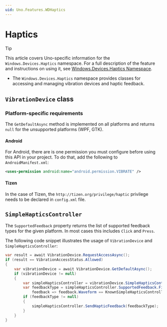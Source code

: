```yaml
---
uid: Uno.Features.WDHaptics
---
```


# Haptics

> [!TIP]
> This article covers Uno-specific information for the `Windows.Devices.Haptics` namespace. For a full description of the feature and instructions on using it, see [Windows.Devices.Haptics Namespace](https://learn.microsoft.com/uwp/api/windows.devices.haptics).

* The `Windows.Devices.Haptics` namespace provides classes for accessing and managing vibration devices and haptic feedback.

## `VibrationDevice` class

### Platform-specific requirements

The `GetDefaultAsync` method is implemented on all platforms and returns `null` for the unsupported platforms (WPF, GTK).

#### Android

For Android, there are is one permission you must configure before using this API in your project. To do that, add the following to `AndroidManifest.xml`:

```xml
<uses-permission android:name="android.permission.VIBRATE" />
```

#### Tizen

In the case of Tizen, the `http://tizen.org/privilege/haptic` privilege needs to be declared in `config.xml` file.

## `SimpleHapticsController`

The `SupportedFeedback` property returns the list of supported feedback types for the given platform. In most cases this includes `Click` and `Press`.

The following code snippet illustrates the usage of `VibrationDevice` and `SimpleHapticsController`:

```csharp
var result = await VibrationDevice.RequestAccessAsync();
if (result == VibrationAccessStatus.Allowed)
{
    var vibrationDevice = await VibrationDevice.GetDefaultAsync();
    if (vibrationDevice != null)
    {
        var simpleHapticsController = vibrationDevice.SimpleHapticsController;
        var feedbackType = simpleHapticsController.SupportedFeedback.FirstOrDefault(
            feedback => feedback.Waveform == KnownSimpleHapticsControllerWaveforms.Press);
        if (feedbackType != null)
        {
            simpleHapticsController.SendHapticFeedback(feedbackType);
        }
    }
}
```
